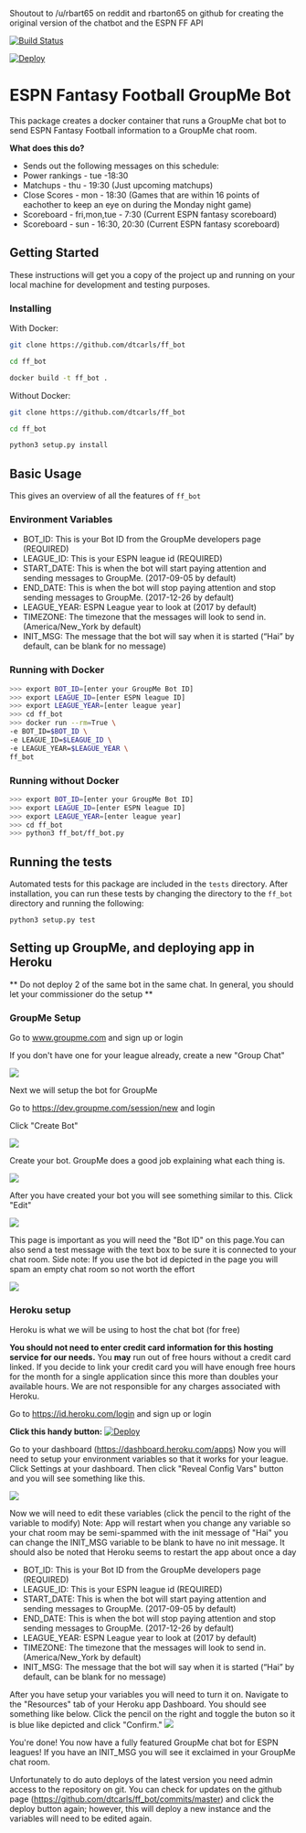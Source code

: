 Shoutout to /u/rbart65 on reddit and rbarton65 on github for creating the original version of the chatbot and the ESPN FF API

[![Build Status](https://travis-ci.org/dtcarls/ff_bot.svg?branch=master)](https://travis-ci.org/dtcarls/ff_bot)

[![Deploy](https://www.herokucdn.com/deploy/button.svg)](https://heroku.com/deploy)

# ESPN Fantasy Football GroupMe Bot

This package creates a docker container that runs a GroupMe chat bot to send 
ESPN Fantasy Football information to a GroupMe chat room.

**What does this do?**

- Sends out the following messages on this schedule:
- Power rankings - tue -18:30
- Matchups - thu - 19:30 (Just upcoming matchups)
- Close Scores - mon - 18:30 (Games that are within 16 points of eachother to keep an eye on during the Monday night game)
- Scoreboard - fri,mon,tue - 7:30 (Current ESPN fantasy scoreboard)
- Scoreboard - sun - 16:30, 20:30 (Current ESPN fantasy scoreboard)

## Getting Started

These instructions will get you a copy of the project up and running 
on your local machine for development and testing purposes.

### Installing
With Docker:
```bash
git clone https://github.com/dtcarls/ff_bot

cd ff_bot

docker build -t ff_bot .
```

Without Docker:

```bash
git clone https://github.com/dtcarls/ff_bot

cd ff_bot

python3 setup.py install
```


## Basic Usage

This gives an overview of all the features of `ff_bot`

### Environment Variables

- BOT_ID: This is your Bot ID from the GroupMe developers page (REQUIRED)
- LEAGUE_ID: This is your ESPN league id (REQUIRED)
- START_DATE: This is when the bot will start paying attention and sending messages to GroupMe. (2017-09-05 by default)
- END_DATE: This is when the bot will stop paying attention and stop sending messages to GroupMe. (2017-12-26 by default)
- LEAGUE_YEAR: ESPN League year to look at (2017 by default)
- TIMEZONE: The timezone that the messages will look to send in. (America/New_York by default)
- INIT_MSG: The message that the bot will say when it is started (“Hai” by default, can be blank for no message)

### Running with Docker

```bash
>>> export BOT_ID=[enter your GroupMe Bot ID]
>>> export LEAGUE_ID=[enter ESPN league ID]
>>> export LEAGUE_YEAR=[enter league year]
>>> cd ff_bot
>>> docker run --rm=True \
-e BOT_ID=$BOT_ID \
-e LEAGUE_ID=$LEAGUE_ID \
-e LEAGUE_YEAR=$LEAGUE_YEAR \
ff_bot
```

### Running without Docker

```bash
>>> export BOT_ID=[enter your GroupMe Bot ID]
>>> export LEAGUE_ID=[enter ESPN league ID]
>>> export LEAGUE_YEAR=[enter league year]
>>> cd ff_bot
>>> python3 ff_bot/ff_bot.py
```

## Running the tests

Automated tests for this package are included in the `tests` directory. After installation,
you can run these tests by changing the directory to the `ff_bot` directory and running the following:

```python3
python3 setup.py test
```

## Setting up GroupMe, and deploying app in Heroku

** Do not deploy 2 of the same bot in the same chat. In general, you should let your commissioner do the setup **

### GroupMe Setup

Go to www.groupme.com and sign up or login

If you don't have one for your league already, create a new "Group Chat"

![](https://i.imgur.com/32ioDoZ.png)

Next we will setup the bot for GroupMe

Go to https://dev.groupme.com/session/new and login

Click "Create Bot"

![](https://i.imgur.com/TI1bpwE.png)

Create your bot. GroupMe does a good job explaining what each thing is.

![](https://i.imgur.com/DQUcuuI.png)

After you have created your bot you will see something similar to this. Click "Edit"

![](https://i.imgur.com/Z9vwKKt.png)

This page is important as you will need the "Bot ID" on this page.You can also send a test message with the text box to be sure it is connected to your chat room.
Side note: If you use the bot id depicted in the page you will spam an empty chat room so not worth the effort

![](https://i.imgur.com/k65EZFJ.png)

### Heroku setup

Heroku is what we will be using to host the chat bot (for free)

**You should not need to enter credit card information for this hosting service for our needs.**
You **may** run out of free hours without a credit card linked. If you decide to link your credit card you will have enough free hours for the month for a single application since this more than doubles your available hours. We are not responsible for any charges associated with Heroku.

Go to https://id.heroku.com/login and sign up or login

**Click this handy button:**
[![Deploy](https://www.herokucdn.com/deploy/button.svg)](https://heroku.com/deploy)

Go to your dashboard (https://dashboard.heroku.com/apps)
Now you will need to setup your environment variables so that it works for your league. Click Settings at your dashboard. Then click "Reveal Config Vars" button and you will see something like this.

![](https://i.imgur.com/7a1V6v8.png)

Now we will need to edit these variables (click the pencil to the right of the variable to modify)
Note: App will restart when you change any variable so your chat room may be semi-spammed with the init message of "Hai" you can change the INIT_MSG variable to be blank to have no init message. It should also be noted that Heroku seems to restart the app about once a day

- BOT_ID: This is your Bot ID from the GroupMe developers page (REQUIRED)
- LEAGUE_ID: This is your ESPN league id (REQUIRED)
- START_DATE: This is when the bot will start paying attention and sending messages to GroupMe. (2017-09-05 by default)
- END_DATE: This is when the bot will stop paying attention and stop sending messages to GroupMe. (2017-12-26 by default)
- LEAGUE_YEAR: ESPN League year to look at (2017 by default)
- TIMEZONE: The timezone that the messages will look to send in. (America/New_York by default)
- INIT_MSG: The message that the bot will say when it is started (“Hai” by default, can be blank for no message)

After you have setup your variables you will need to turn it on. Navigate to the "Resources" tab of your Heroku app Dashboard.
You should see something like below. Click the pencil on the right and toggle the buton so it is blue like depicted and click "Confirm."
![](https://i.imgur.com/J6bpV2I.png)

You're done! You now have a fully featured GroupMe chat bot for ESPN leagues! If you have an INIT_MSG you will see it exclaimed in your GroupMe chat room.

Unfortunately to do auto deploys of the latest version you need admin access to the repository on git. You can check for updates on the github page (https://github.com/dtcarls/ff_bot/commits/master) and click the deploy button again; however, this will deploy a new instance and the variables will need to be edited again.
